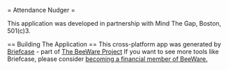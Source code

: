 = Attendance Nudger =

This application was developed in partnership with Mind The Gap, Boston, 501(c)3. 

== Building The Application ==
This cross-platform app was generated by [Briefcase](https://github.com/pybee/briefcase) - part of [The BeeWare Project](https://pybee.org/.) If you want to see more tools like Briefcase, please consider [becoming a financial member of BeeWare.](https://pybee.org/contributing/membership)
